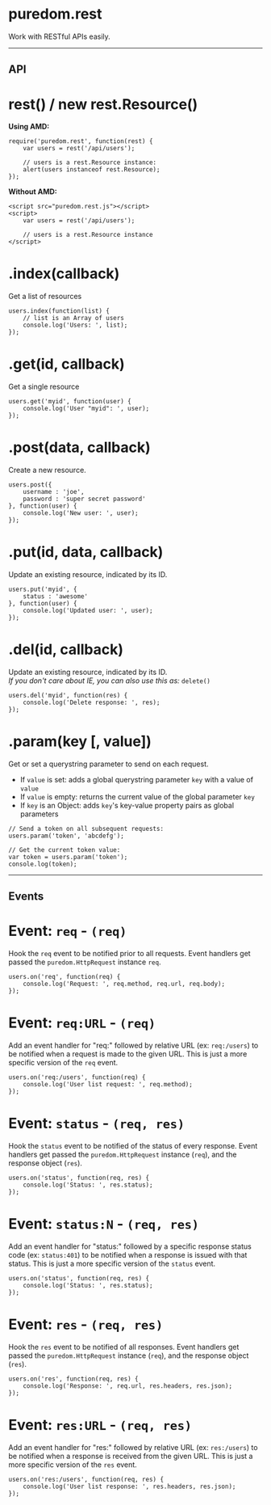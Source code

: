 puredom.rest
============

Work with RESTful APIs easily.


---

API
---


# rest() / new rest.Resource()
**Using AMD:**  

```
require('puredom.rest', function(rest) {
	var users = rest('/api/users');
	
	// users is a rest.Resource instance:
	alert(users instanceof rest.Resource);
});
```

**Without AMD:**  

```
<script src="puredom.rest.js"></script>
<script>
	var users = rest('/api/users');
	
	// users is a rest.Resource instance
</script>
```


# .index(callback)
Get a list of resources

```
users.index(function(list) {
	// list is an Array of users
	console.log('Users: ', list);
});
```


# .get(id, callback)
Get a single resource

```
users.get('myid', function(user) {
	console.log('User "myid": ', user);
});
```


# .post(data, callback)
Create a new resource.

```
users.post({
	username : 'joe',
	password : 'super secret password'
}, function(user) {
	console.log('New user: ', user);
});
```


# .put(id, data, callback)
Update an existing resource, indicated by its ID.

```
users.put('myid', {
	status : 'awesome'
}, function(user) {
	console.log('Updated user: ', user);
});
```


# .del(id, callback)
Update an existing resource, indicated by its ID.  
*If you don't care about IE, you can also use this as:* `delete()`  

```
users.del('myid', function(res) {
	console.log('Delete response: ', res);
});
```


# .param(key [, value])
Get or set a querystring parameter to send on each request.  

- If `value` is set: adds a global querystring parameter `key` with a value of `value`  
- If `value` is empty: returns the current value of the global parameter `key`  
- If `key` is an Object: adds `key`'s key-value property pairs as global parameters  

```
// Send a token on all subsequent requests:
users.param('token', 'abcdefg');

// Get the current token value:
var token = users.param('token');
console.log(token);
```


---

Events
------


# Event: `req` - `(req)`
Hook the `req` event to be notified prior to all requests. Event handlers get passed the `puredom.HttpRequest` instance `req`.

```
users.on('req', function(req) {
	console.log('Request: ', req.method, req.url, req.body);
});
```


# Event: `req:URL` - `(req)`
Add an event handler for "req:" followed by relative URL (ex: `req:/users`) to be notified when a request is made to the given URL. This is just a more specific version of the `req` event.  

```
users.on('req:/users', function(req) {
	console.log('User list request: ', req.method);
});
```


# Event: `status` - `(req, res)`
Hook the `status` event to be notified of the status of every response. Event handlers get passed the `puredom.HttpRequest` instance (`req`), and the response object (`res`).

```
users.on('status', function(req, res) {
	console.log('Status: ', res.status);
});
```


# Event: `status:N` - `(req, res)`
Add an event handler for "status:" followed by a specific response status code (ex: `status:401`) to be notified when a response is issued with that status. This is just a more specific version of the `status` event.  

```
users.on('status', function(req, res) {
	console.log('Status: ', res.status);
});
```


# Event: `res` - `(req, res)`
Hook the `res` event to be notified of all responses. Event handlers get passed the `puredom.HttpRequest` instance (`req`), and the response object (`res`).

```
users.on('res', function(req, res) {
	console.log('Response: ', req.url, res.headers, res.json);
});
```


# Event: `res:URL` - `(req, res)`
Add an event handler for "res:" followed by relative URL (ex: `res:/users`) to be notified when a response is received from the given URL. This is just a more specific version of the `res` event.  

```
users.on('res:/users', function(req, res) {
	console.log('User list response: ', res.headers, res.json);
});
```


